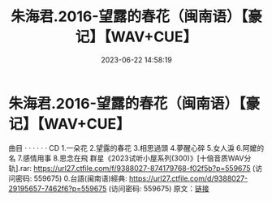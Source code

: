 ﻿---
title: 朱海君.2016-望露的春花（闽南语）【豪记】【WAV+CUE】
date: 2023-06-22 14:58:19
categories: 闽南语(台语)
tags: 华语中文
---
# 朱海君.2016-望露的春花（闽南语）【豪记】【WAV+CUE】

曲目
· · · · · ·
CD
1.一朵花
2.望露的春花
3.相思過頭
4.夢醒心碎
5.女人淚
6.阿嬤的名
7.感情用事
8.思念在飛
群星《2023试听小屋系列(300)》[十倍音质WAV分轨].rar: https://url27.ctfile.com/f/9388027-874179768-f02f5b?p=559675
(访问密码: 559675)
0.台語(闽南语)經典: https://url27.ctfile.com/d/9388027-29195657-7462f6?p=559675
(访问密码: 559675)
原文：[链接](https://blog.sina.com.cn/s/blog_1647c7e76010312g9.html)